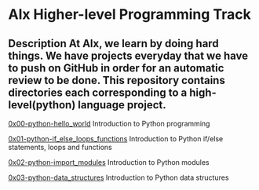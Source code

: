 # Alx Higher-level Programming Track
## Description                                          At Alx, we learn by doing hard things. We have projects everyday that we have to push on GitHub in order for an automatic review to be done.                            This repository contains directories each corresponding to a high-level(python) language project.               


[0x00-python-hello_world](./0x00-python-hello_world) Introduction to Python programming

[0x01-python-if_else_loops_functions](./0x01-python-if_else_loops_functions) Introduction to Python if/else statements, loops and functions

[0x02-python-import_modules](./0x02-python-import_modules) Introduction to Python modules

[0x03-python-data_structures](./0x03-python-data_structures) Introduction to Python data structures
